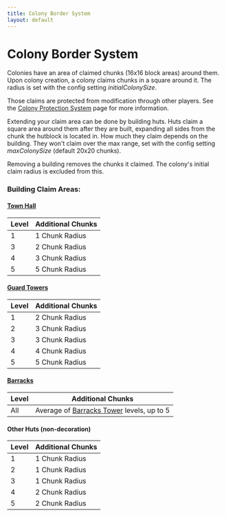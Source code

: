 ```yaml
---
title: Colony Border System
layout: default
---
```

# Colony Border System

Colonies have an area of claimed chunks (16x16 block areas) around them. Upon colony creation, a colony claims chunks in a square around it. The radius is set with the config setting *initialColonySize*. 

Those claims are protected from modification through other players. See the [Colony Protection System](../../source/systems/protection) page for more information.

Extending your claim area can be done by building huts. Huts claim a square area around them after they are built, expanding all sides from the chunk the hutblock is located in. How much they claim depends on the building. They won't claim over the max range, set with the config setting *maxColonySize* (default 20x20 chunks).

Removing a building removes the chunks it claimed. The colony's initial claim radius is excluded from this.

### Building Claim Areas:

#### [Town Hall](../../source/buildings/townhall)

| Level | Additional Chunks |
| ----  | ----------------- |
| 1     |  1 Chunk Radius   |
| 3     |  2 Chunk Radius   |
| 4     |  3 Chunk Radius   |
| 5     |  5 Chunk Radius   |

#### [Guard Towers](../../source/buildings/guardtower)

| Level | Additional Chunks |
| ----- | ----------------- |
| 1     | 2 Chunk Radius    |
| 2     | 3 Chunk Radius    |
| 3     | 3 Chunk Radius    |
| 4     | 4 Chunk Radius    |
| 5     | 5 Chunk Radius    |

#### [Barracks](../../source/buildings/barracks)

| Level | Additional Chunks                                                                 |
| ----- | --------------------------------------------------------------------------------- |
| All   | Average of [Barracks Tower](../../source/buildings/barrackstower) levels, up to 5 |

#### Other Huts (non-decoration)

| Level | Additional Chunks |
| ----- | ----------------- |
| 1     | 1 Chunk Radius    |
| 2     | 1 Chunk Radius    |
| 3     | 1 Chunk Radius    |
| 4     | 2 Chunk Radius    |
| 5     | 2 Chunk Radius    |
